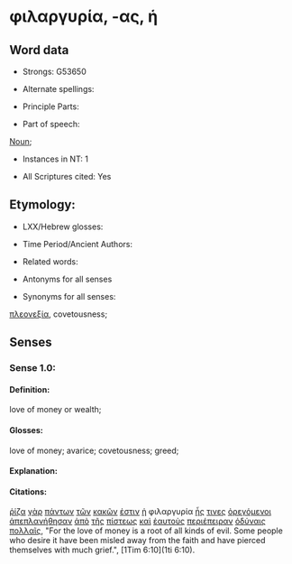 # φιλαργυρία, -ας, ἡ

<!-- Status: S2=NeedsFinalCheck -->
<!-- Lexica used for edits: BDAG, FFM, LN, A-S -->

## Word data

* Strongs: G53650

* Alternate spellings:

* Principle Parts: 

* Part of speech: 

[Noun](http://ugg.readthedocs.io/en/latest/noun.html); 

* Instances in NT: 1

* All Scriptures cited: Yes

## Etymology: 

* LXX/Hebrew glosses: 

* Time Period/Ancient Authors: 

* Related words: 

* Antonyms for all senses

* Synonyms for all senses: 

 [πλεονεξία](../G41240/01.md), covetousness;

## Senses 

### Sense 1.0:

#### Definition: 

love of money or wealth;

#### Glosses:

love of money; avarice; covetousness; greed;

#### Explanation:

#### Citations:

[ῥίζα](../G44910/01.md) [γὰρ](../G10630/01.md) [πάντων](../G39560/01.md) [τῶν](../G35880/01.md) [κακῶν](../G25560/01.md) [ἐστιν](../G99999/01.md) [ἡ](../G35880/01.md) φιλαργυρία [ἧς](../G37390/01.md) [τινες](../G51000/01.md) [ὀρεγόμενοι](../G37130/01.md) [ἀπεπλανήθησαν](../G06350/01.md) [ἀπὸ](../G05750/01.md) [τῆς](../G35880/01.md) [πίστεως](../G41020/01.md) [καὶ](../G25320/01.md) [ἑαυτοὺς](../G14380/01.md) [περιέπειραν](../G40440/01.md) [ὀδύναις](../G36010/01.md) [πολλαῖς](../G41830/01.md), "For the love of money is a root of all kinds of evil. Some people who desire it have been misled away from the faith and have pierced themselves with much grief.", [1Tim 6:10](1ti 6:10). 
